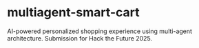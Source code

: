 # multiagent-smart-cart
AI-powered personalized shopping experience using multi-agent architecture. Submission for Hack the Future 2025.
